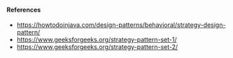 #### References
* https://howtodoinjava.com/design-patterns/behavioral/strategy-design-pattern/
* https://www.geeksforgeeks.org/strategy-pattern-set-1/
* https://www.geeksforgeeks.org/strategy-pattern-set-2/